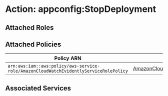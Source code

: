# Action: appconfig:StopDeployment

## Attached Roles

## Attached Policies

| Policy ARN | Policy Name |
|------------|-------------|
| `arn:aws:iam::aws:policy/aws-service-role/AmazonCloudWatchEvidentlyServiceRolePolicy` | [AmazonCloudWatchEvidentlyServiceRolePolicy](../policies.md#amazoncloudwatchevidentlyservicerolepolicy) |

## Associated Services


